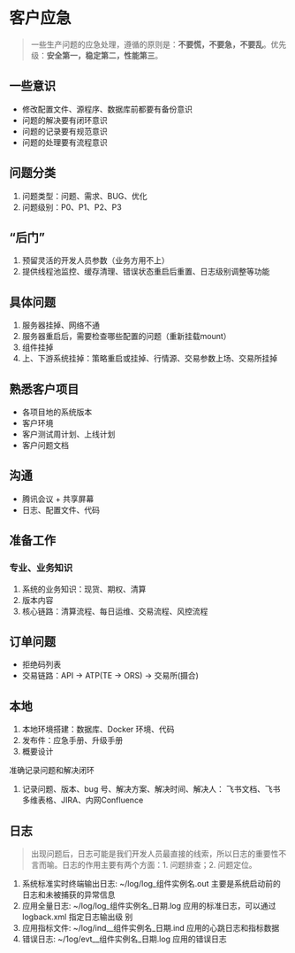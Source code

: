 # 客户应急

> 一些生产问题的应急处理，遵循的原则是：**不要慌，不要急，不要乱**。优先级：**安全第一，稳定第二，性能第三**。

## 一些意识

- 修改配置文件、源程序、数据库前都要有备份意识
- 问题的解决要有闭环意识
- 问题的记录要有规范意识
- 问题的处理要有流程意识

## 问题分类

1. 问题类型：问题、需求、BUG、优化
2. 问题级别：P0、P1、P2、P3

## “后门”

1. 预留灵活的开发人员参数（业务方用不上）
2. 提供线程池监控、缓存清理、错误状态重启后重置、日志级别调整等功能

## 具体问题

1. 服务器挂掉、网络不通
2. 服务器重启后，需要检查哪些配置的问题（重新挂载mount）
3. 组件挂掉
4. 上、下游系统挂掉：策略重启或挂掉、行情源、交易参数上场、交易所挂掉

## 熟悉客户项目

- 各项目地的系统版本
- 客户环境
- 客户测试周计划、上线计划
- 客户问题文档

## 沟通

- 腾讯会议 + 共享屏幕
- 日志、配置文件、代码

## 准备工作

### 专业、业务知识

1. 系统的业务知识：现货、期权、清算
2. 版本内容
3. 核心链路：清算流程、每日运维、交易流程、风控流程

## 订单问题

- 拒绝码列表
- 交易链路：API -> ATP(TE -> ORS) -> 交易所(摄合)

## 本地

1. 本地环境搭建：数据库、Docker 环境、代码
2. 发布件：应急手册、升级手册
3. 概要设计

准确记录问题和解决闭环

1. 记录问题、版本、bug 号、解决方案、解决时间、解决人： 飞书文档、飞书多维表格、JIRA、内网Confluence

## 日志

> 出现问题后，日志可能是我们开发人员最直接的线索，所以日志的重要性不言而喻。日志的作用主要有两个方面：1. 问题排查；2. 问题定位。

1. 系统标准实时终端输出日志: ~/log/log_组件实例名.out  主要是系统启动前的日志和未被捕获的异常信息
2. 应用全量日志: ~/log/log_组件实例名_日期.log 应用的标准日志，可以通过 logback.xml 指定日志输出级
别
3. 应用指标文件: ~/log/ind__组件实例名_日期.ind 应用的心跳日志和指标数据
4. 错误日志: ~/1og/evt__组件实例名_日期.log 应用的错误日志
